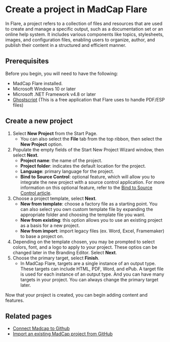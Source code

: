 # Create a project in MadCap Flare
In Flare, a project refers to a collection of files and resources that are used to create and manage a specific output, such as a documentation set or an online help system. It includes various components like topics, stylesheets, images, and configuration files, enabling users to organize, author, and publish their content in a structured and efficient manner.

## Prerequisites
Before you begin, you will need to have the following:

- MadCap Flare installed.
- Microsoft Windows 10 or later
- Microsoft .NET Framework v4.8 or later
- [Ghostscript](https://www.madcapsoftware.com/downloads/ghostscript64.aspx) (This is a free application that Flare uses to handle PDF/ESP files)

## Create a new project
1. Select **New Project** from the Start Page.
   - You can also select the **File** tab from the top ribbon, then select the **New Project** option.
2. Populate the empty fields of the Start New Project Wizard window, then select **Next**.
   - **Project name**: the name of the project.
   - **Project folder**: indicates the default location for the project.
   - **Language**: primary language for the project.
   - **Bind to Source Control**: optional feature, which will allow you to integrate the new project with a source control application. For more information on this optional feature, refer to the [Bind to Source Control article](https://github.com/mcmillanpl/Sample/blob/main/tutorials/madcap-bind-to-source-control.md).
3. Choose a project template, select **Next**.
   - **New from template**: choose a factory file as a starting point. You can also select you own custom template file by expanding the appropriate folder and choosing the template file you want.
   - **New from existing**: this option allows you to use an existing project as a basis for a new project.
   - **New from import**: import legacy files (ex. Word, Excel, Framemaker) to base a project on.
4. Depending on the template chosen, you may be prompted to select colors, font, and a logo to apply to your project. These optios can be changed later in the Branding Editor. Select **Next**.
5. Choose the primary target, select **Finish**.
   - In MadCap Flare, targets are a single instance of an output type. These targets can include HTML, PDF, Word, and ePub. A target file is used for each instance of an output type. And you can have many targets in your project. You can always change the primary target later.

Now that your project is created, you can begin adding content and features. 

## Related pages
- [Connect Madcap to Github](https://github.com/mcmillanpl/Sample/edit/main/tutorials/connect-madcap-github.md)
- [Import an existing MadCap project from GitHub]([https://github.com/mcmillanpl/Sample/edit/main/tutorials/import-existing-madcap-to-git.md)
